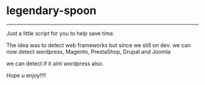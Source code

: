 # legendary-spoon
--------------------------------------
Just a little script for you to help  save time.


The idea was to detect web frameworks but since we still on dev.
we can now detect wordpress, Magento, PrestaShop, Drupal and Joomla

we  can detect if it aint wordpress also.

Hope u enjoy!!!!
